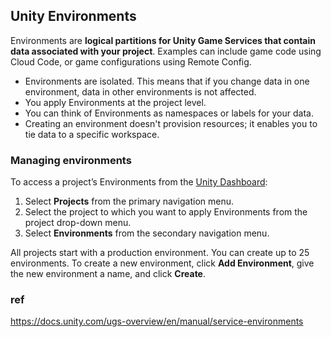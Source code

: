 ## Unity Environments
Environments are **logical partitions for Unity Game Services that contain data associated with your project**. Examples can include game code using Cloud Code, or game configurations using Remote Config.


-   Environments are isolated. This means that if you change data in one environment, data in other environments is not affected.
-   You apply Environments at the project level.
-   You can think of Environments as namespaces or labels for your data.
-   Creating an environment doesn't provision resources; it enables you to tie data to a specific workspace.

### Managing environments

To access a project’s Environments from the [Unity Dashboard](https://dashboard.unity3d.com/):

1.  Select **Projects** from the primary navigation menu.
2.  Select the project to which you want to apply Environments from the project drop-down menu.
3.  Select **Environments** from the secondary navigation menu.

All projects start with a production environment. You can create up to 25 environments. To create a new environment, click **Add Environment**, give the new environment a name, and click **Create**.



### ref 
https://docs.unity.com/ugs-overview/en/manual/service-environments
